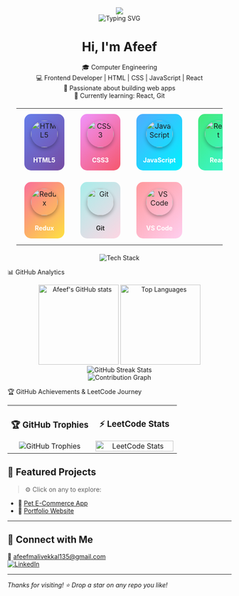 <div align="center">
  <img src="https://capsule-render.vercel.app/api?type=waving&color=gradient&customColorList=6,11,20&height=200&section=header&text=Hi,%20I'm%20Afeef!&fontSize=80&fontColor=fff&animation=fadeIn&fontAlignY=38&desc=Frontend%20Developer%20%7C%20React%20Enthusiast&descAlignY=51&descAlign=62"/>
</div>

<div align="center">
  <img src="https://readme-typing-svg.herokuapp.com?font=Fira+Code&weight=600&size=28&pause=1000&color=00D9FF&center=true&vCenter=true&width=600&lines=Computer+Engineering+Student;Frontend+Developer;React+Enthusiast;Problem+Solver;Always+Learning+New+Technologies" alt="Typing SVG" />
</div>

<div align="center">

#  Hi, I'm Afeef

🎓 Computer Engineering   
💻 Frontend Developer | HTML | CSS | JavaScript | React  
🚀 Passionate about building web apps  
🌱 Currently learning: React, Git
</div>

<div align="center" style="margin: 20px;">
  <table>
    <tr>
      <td align="center" width="120">
        <div style="background: linear-gradient(135deg, #667eea 0%, #764ba2 100%); border-radius: 15px; padding: 15px; margin: 10px;">
          <img src="https://skillicons.dev/icons?i=html" width="60" height="60" alt="HTML5" style="border-radius: 50%; box-shadow: 0 4px 8px rgba(0,0,0,0.3);" />
          <br><br><sub><b style="color: white; font-size: 14px;">HTML5</b></sub>
        </div>
      </td>
      <td align="center" width="120">
        <div style="background: linear-gradient(135deg, #f093fb 0%, #f5576c 100%); border-radius: 15px; padding: 15px; margin: 10px;">
          <img src="https://skillicons.dev/icons?i=css" width="60" height="60" alt="CSS3" style="border-radius: 50%; box-shadow: 0 4px 8px rgba(0,0,0,0.3);" />
          <br><br><sub><b style="color: white; font-size: 14px;">CSS3</b></sub>
        </div>
      </td>
      <td align="center" width="120">
        <div style="background: linear-gradient(135deg, #4facfe 0%, #00f2fe 100%); border-radius: 15px; padding: 15px; margin: 10px;">
          <img src="https://skillicons.dev/icons?i=javascript" width="60" height="60" alt="JavaScript" style="border-radius: 50%; box-shadow: 0 4px 8px rgba(0,0,0,0.3);" />
          <br><br><sub><b style="color: white; font-size: 14px;">JavaScript</b></sub>
        </div>
      </td>
      <td align="center" width="120">
        <div style="background: linear-gradient(135deg, #43e97b 0%, #38f9d7 100%); border-radius: 15px; padding: 15px; margin: 10px;">
          <img src="https://skillicons.dev/icons?i=react" width="60" height="60" alt="React" style="border-radius: 50%; box-shadow: 0 4px 8px rgba(0,0,0,0.3);" />
          <br><br><sub><b style="color: white; font-size: 14px;">React</b></sub>
        </div>
      </td>
    </tr>
    <tr>
      <td align="center" width="120">
        <div style="background: linear-gradient(135deg, #fa709a 0%, #fee140 100%); border-radius: 15px; padding: 15px; margin: 10px;">
          <img src="https://skillicons.dev/icons?i=redux" width="60" height="60" alt="Redux" style="border-radius: 50%; box-shadow: 0 4px 8px rgba(0,0,0,0.3);" />
          <br><br><sub><b style="color: white; font-size: 14px;">Redux</b></sub>
        </div>
      </td>
      <td align="center" width="120">
        <div style="background: linear-gradient(135deg, #a8edea 0%, #fed6e3 100%); border-radius: 15px; padding: 15px; margin: 10px;">
          <img src="https://skillicons.dev/icons?i=git" width="60" height="60" alt="Git" style="border-radius: 50%; box-shadow: 0 4px 8px rgba(0,0,0,0.3);" />
          <br><br><sub><b style="color: #333; font-size: 14px;">Git</b></sub>
        </div>
      </td>
      <td align="center" width="120">
        <div style="background: linear-gradient(135deg, #ff9a9e 0%, #fecfef 100%); border-radius: 15px; padding: 15px; margin: 10px;">
          <img src="https://skillicons.dev/icons?i=vscode" width="60" height="60" alt="VS Code" style="border-radius: 50%; box-shadow: 0 4px 8px rgba(0,0,0,0.3);" />
          <br><br><sub><b style="color: white; font-size: 14px;">VS Code</b></sub>
        </div>
      </td>
  </table>
</div>
<div align="center">
  <img src="https://skillicons.dev/icons?i=html,css,js,react,redux,git,vscode&theme=dark&perline=8" alt="Tech Stack" />
</div>


📊 GitHub Analytics
<div align="center">
  <picture>
    <source 
      srcset="https://github-readme-stats.vercel.app/api?username=afeef-m&show_icons=true&theme=tokyonight&include_all_commits=true&count_private=true&hide_border=true&bg_color=0D1117&title_color=00D9FF&icon_color=00D9FF&text_color=C9D1D9"
      media="(prefers-color-scheme: dark)"
    />
    <source
      srcset="https://github-readme-stats.vercel.app/api?username=afeef-m&show_icons=true&theme=default&include_all_commits=true&count_private=true"
      media="(prefers-color-scheme: light), (prefers-color-scheme: no-preference)"
    />
    <img height="180em" src="https://github-readme-stats.vercel.app/api?username=afeef-m&show_icons=true&theme=tokyonight&include_all_commits=true&count_private=true&hide_border=true&bg_color=0D1117&title_color=00D9FF&icon_color=00D9FF&text_color=C9D1D9" alt="Afeef's GitHub stats" />
  </picture>
  <picture>
    <source 
      srcset="https://github-readme-stats.vercel.app/api/top-langs/?username=afeef-m&layout=compact&langs_count=8&theme=tokyonight&hide_border=true&bg_color=0D1117&title_color=00D9FF&text_color=C9D1D9"
      media="(prefers-color-scheme: dark)"
    />
    <source
      srcset="https://github-readme-stats.vercel.app/api/top-langs/?username=afeef-m&layout=compact&langs_count=8&theme=default"
      media="(prefers-color-scheme: light), (prefers-color-scheme: no-preference)"
    />
    <img height="180em" src="https://github-readme-stats.vercel.app/api/top-langs/?username=afeef-m&layout=compact&langs_count=8&theme=tokyonight&hide_border=true&bg_color=0D1117&title_color=00D9FF&text_color=C9D1D9" alt="Top Languages" />
  </picture>
</div>
<div align="center">
  <img src="https://github-readme-streak-stats.herokuapp.com/?user=afeef-m&theme=tokyonight&hide_border=true&background=0D1117&stroke=00D9FF&ring=00D9FF&fire=00D9FF&currStreakNum=C9D1D9&sideNums=C9D1D9&currStreakLabel=00D9FF&sideLabels=C9D1D9&dates=C9D1D9" alt="GitHub Streak Stats"/>
</div>
<div align="center">
  <img src="https://github-readme-activity-graph.vercel.app/graph?username=afeef-m&bg_color=0D1117&color=00D9FF&line=00D9FF&point=C9D1D9&area=true&hide_border=true" alt="Contribution Graph"/>
</div>

🏆 GitHub Achievements & LeetCode Journey
<div align="center">
  <table>
    <tr>
      <td width="50%" align="center">
        <h3>🏆 GitHub Trophies</h3>
        <img src="https://github-profile-trophy.vercel.app/?username=afeef-m&theme=tokyonight&no-frame=true&no-bg=true&column=3&row=2" alt="GitHub Trophies"/>
      </td>
      <td width="50%" align="center">
        <h3>⚡ LeetCode Stats</h3>
        <img src="https://leetcard.jacoblin.cool/afeef-m?theme=dark&font=ABeeZee&ext=contest" width="100%" alt="LeetCode Stats"/>
      </td>
    </tr>
  </table>
</div>

## 📌 Featured Projects

> ⚙️ Click on any to explore:

- 🐾 [Pet E-Commerce App](https://github.com/Afeef-m/pet-e-com)  
- 🔗 [Portfolio Website](https://github.com/Afeef-m/portfolio)  

---


## 🔗 Connect with Me

📧 afeefmalivekkal135@gmail.com  
[![LinkedIn](https://img.shields.io/badge/LinkedIn-blue?logo=linkedin&style=for-the-badge)](https://www.linkedin.com/in/afeef-m)  

---

_Thanks for visiting! ⭐ Drop a star on any repo you like!_

